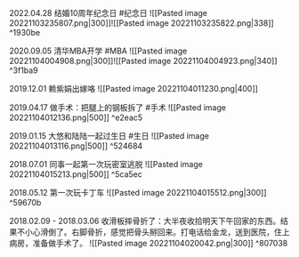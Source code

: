 
2022.04.28 结婚10周年纪念日 #纪念日
![[Pasted image 20221103235807.png|300]]![[Pasted image 20221103235822.png|338]] ^1930be

2020.09.05 清华MBA开学 #MBA
![[Pasted image 20221104004908.png|300]]![[Pasted image 20221104004923.png|340]] ^3f1ba9

2019.12.01 赖紫娟出嫁咯
![[Pasted image 20221104011230.png|400]]

2019.04.17 做手术：把腿上的钢板拆了 #手术 
![[Pasted image 20221104012136.png|500]] ^e2eac5

2019.01.15 大悠和陆陆一起过生日 #生日 
![[Pasted image 20221104013116.png|500]] ^524684

2018.07.01 同事一起第一次玩密室逃脱 
![[Pasted image 20221104015213.png|500]] ^5ca5ec

2018.05.12 第一次玩卡丁车
![[Pasted image 20221104015512.png|300]] ^59670b

2018.02.09 - 2018.03.06 收滑板摔骨折了：大半夜收拾明天下午回家的东西。结果不小心滑倒了。右脚骨折，感觉把骨头掰回来。打电话给金龙，送到医院，住上病房，准备做手术了。
![[Pasted image 20221104020042.png|300]] ^807038